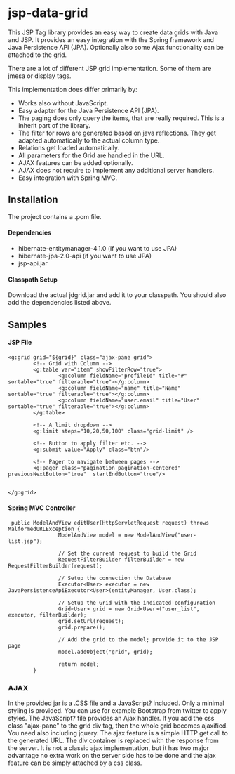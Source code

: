 jsp-data-grid
=============

This JSP Tag library provides an easy way to create data grids with Java and JSP. It provides an easy integration with the Spring framework and Java Persistence API (JPA). Optionally also some Ajax functionality can be attached to the grid.

There are a lot of different JSP grid implementation. Some of them are jmesa or display tags.

This implementation does differ primarily by:
- Works also without JavaScript.
- Easy adapter for the Java Persistence API (JPA).
- The paging does only query the items, that are really required. This is a inherit part of the library.
- The filter for rows are generated based on java reflections. They get adapted automatically to the actual column type.
- Relations get loaded automatically.
- All parameters for the Grid are handled in the URL.
- AJAX features can be added optionally.
- AJAX does not require to implement any additional server handlers.
- Easy integration with Spring MVC.

## Installation ##
The project contains a .pom file.

#### Dependencies ####
- hibernate-entitymanager-4.1.0 (if you want to use JPA)
- hibernate-jpa-2.0-api (if you want to use JPA)
- jsp-api.jar

#### Classpath Setup ####
Download the actual jdgrid.jar and add it to your classpath. You should also add the dependencies listed above.


## Samples ##

#### JSP File
```
<g:grid grid="${grid}" class="ajax-pane grid">
        <!-- Grid with Column -->
        <g:table var="item" showFilterRow="true">
                <g:column fieldName="profileId" title="#" sortable="true" filterable="true"></g:column>
                <g:column fieldName="name" title="Name" sortable="true" filterable="true"></g:column>
                <g:column fieldName="user.email" title="User" sortable="true" filterable="true"></g:column>
        </g:table>
        
        <!-- A limit dropdown -->
        <g:limit steps="10,20,50,100" class="grid-limit" />
        
        <!-- Button to apply filter etc. -->
        <g:submit value="Apply" class="btn"/>

        <!-- Pager to navigate between pages -->
        <g:pager class="pagination pagination-centered" previousNextButton="true"  startEndButton="true"/>
        
        
</g:grid>
```

#### Spring MVC Controller
```
 public ModelAndView editUser(HttpServletRequest request) throws MalformedURLException {
                ModelAndView model = new ModelAndView("user-list.jsp");         
                
                // Set the current request to build the Grid
                RequestFilterBuilder filterBuilder = new RequestFilterBuilder(request);
                
                // Setup the connection the Database 
                Executor<User> executor = new JavaPersistenceApiExecutor<User>(entityManager, User.class);
                
                // Setup the Grid with the indicated configuration
                Grid<User> grid = new Grid<User>("user_list", executor, filterBuilder);
                grid.setUrl(request);
                grid.prepare();
                
                // Add the grid to the model; provide it to the JSP page
                model.addObject("grid", grid);
                
                return model;
        }
```

### AJAX
In the provided jar is a .CSS file and a JavaScript? included. Only a minimal styling is provided. You 
can use for example Bootstrap from twitter to apply styles. The JavaScript? file provides an Ajax handler.
If you add the css class "ajax-pane" to the grid div tag, then the whole grid becomes ajaxified. You need 
also including jquery. The ajax feature is a simple HTTP get call to the generated URL. The div container 
is replaced with the response from the server. It is not a classic ajax implementation, but it has two major 
advantage no extra work on the server side has to be done and the ajax feature can be simply attached by a 
css class.





